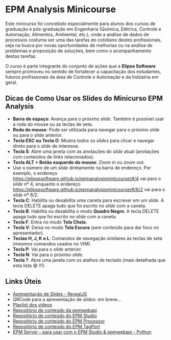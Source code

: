 # EPM Analysis Minicourse

Este minicurso foi concebido especialmente para alunos dos cursos de graduação e pós-graduação em Engenharia (Química, Elétrica, Controle e Automação, Alimentos, Ambiental, etc.), onde a análise de dados de processos costuma ser uma das tarefas do cotidiano destes profissionais, seja na busca por novas oportunidades de melhorias ou na análise de problemas e proposição de soluções, bem como o acompanhamento destas tarefas.

O curso é parte integrante do conjunto de ações que a **Elipse Software** sempre promoveu no sentido de fortalecer a capacitação dos estudantes, futuros profissionais da área de Controle e Automação e da Indústria em geral.

## Dicas de Como Usar os Slides do Minicurso EPM Analysis

* **Barra de espaço**: Avança para o próximo *slide*. Também é possível usar a roda do mouse ou as teclas de seta.
* **Roda do mouse**: Pode ser utilizada para navegar para o próximo *slide* ou para o *slide* anterior.
* **Tecla ESC ou Tecla O**: Mostra todos os *slides* para clicar e navegar direto para o *slide* de interesse.
* **Tecla S**: Abre uma janela com as anotações do *slide* atual (anotações com conteúdos de *links* relacionados).
* **Tecla ALT + Botão esquerdo do mouse**: *Zoom in* ou *zoom out*.
* Use o número de um *slide* diretamente na barra de endereço. Por exemplo, o endereço https://elipsesoftware.github.io/epmanalysisminicourse/#/4 vai para o *slide* n&#186; 4, enquanto o endereço  https://elipsesoftware.github.io/epmanalysisminicourse/#/6/2 vai para o *slide* n&#186; 6/2.
* **Tecla C**: Habilita ou desabilita uma caneta para escrever em um *slide*. A tecla DELETE apaga tudo que foi escrito no *slide* com a caneta.
* **Tecla B**: Habilita ou desabilita o modo **Quadro Negro**. A tecla DELETE apaga tudo que foi escrito no *slide* com a caneta.
* **Tecla F**: Entra no modo **Tela Cheia**.
* **Tecla V**: Deixa no modo **Tela Escura** (sem conteúdo para dar foco no apresentador).
* **Teclas H, J, K e L**: Comandos de navegação similares às teclas de seta (mesmos comandos usados no VIM).
* **Tecla P**: Vai para o *slide* anterior.
* **Tecla N**: Vai para o próximo *slide*.
* **Tecla ?**: Abre uma janela com os atalhos de teclado (mais detalhada que esta lista :smile: !!!).

## Links Úteis

* [Apresentação de Slides - RevealJS](https://elipsesoftware.github.io/epmanalysisminicourse)
* QRCode para a apresentação de *slides*: em breve...
* [Playlist dos vídeos](https://www.youtube.com/playlist?list=PLoCAWpTf0fzU2etXKmj27Bs9XLduznPEd)
* [Repositório de conteúdo da epmwebapi](https://github.com/elipsesoftware/epmwebapi)
* [Repositório de conteúdo do EPM Studio](https://github.com/elipsesoftware/epmstudio)
* [Repositório de conteúdo do EPM Processor](https://github.com/elipsesoftware/epmprocessor)
* [Repositório de conteúdo do EPM TagPort](https://github.com/elipsesoftware/epmtagport)
* [EPM Server - para usar com o EPM Studio & epmwebapi - Python](http://epmtr.elipse.com.br)
